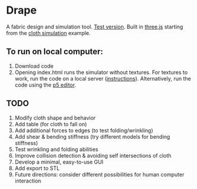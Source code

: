 # Drape
A fabric design and simulation tool. [Test version](https://cdn.rawgit.com/aatishb/drape/master/index.html). Built in [three.js](http://threejs.org/) starting from the [cloth simulation](http://threejs.org/examples/webgl_animation_cloth) example.

## To run on local computer:

1. Download code
2. Opening index.html runs the simulator without textures. For textures to work, run the code on a local server ([instructions](https://help.github.com/articles/adding-an-existing-project-to-github-using-the-command-line/)). Alternatively, run the code using the [p5 editor](http://p5js.org/download/).

## TODO

1. Modify cloth shape and behavior
2. Add table (for cloth to fall on)
3. Add additional forces to edges (to test folding/wrinkling)
4. Add shear & bending stiffness (try different models for bending stiffness)
5. Test wrinkling and folding abilities
6. Improve collision detection & avoiding self intersections of cloth
7. Develop a minimal, easy-to-use GUI
8. Add export to STL
9. Future directions: consider different possibilities for human computer interaction
